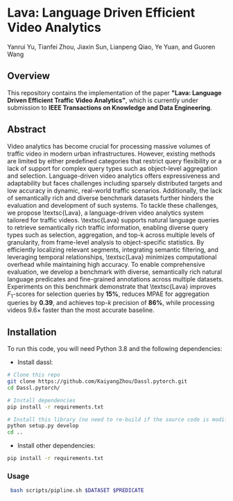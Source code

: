 # Lava: Language Driven Efficient Video Analytics

Yanrui Yu, Tianfei Zhou, Jiaxin Sun, Lianpeng Qiao, Ye Yuan, and Guoren Wang

## Overview

This repository contains the implementation of the paper **"Lava: Language Driven Efficient Traffic Video Analytics"**, which is currently under submission to **IEEE Transactions on Knowledge and Data Engineering**.

## Abstract
Video analytics has become crucial for processing massive volumes of traffic video in modern urban infrastructures. However, existing methods are limited by either predefined categories that restrict query flexibility or a lack of support for complex query types such as object-level aggregation and selection. Language-driven video analytics offers expressiveness and adaptability but faces challenges including sparsely distributed targets and low accuracy in dynamic, real-world traffic scenarios. Additionally, the lack of semantically rich and diverse benchmark datasets further hinders the evaluation and development of such systems.  To tackle these challenges, we propose \textsc{Lava}, a language-driven video analytics system tailored for traffic videos. \textsc{Lava} supports natural language queries to retrieve semantically rich traffic information, enabling diverse query types such as selection, aggregation, and top-k across multiple levels of granularity, from frame-level analysis to object-specific statistics. By efficiently localizing relevant segments, integrating semantic filtering, and leveraging temporal relationships, \textsc{Lava} minimizes computational overhead while maintaining high accuracy. To enable comprehensive evaluation, we develop a benchmark with diverse, semantically rich natural language predicates and fine-grained annotations across multiple datasets. Experiments on this benchmark demonstrate that \textsc{Lava} improves $F_1$-scores for selection queries by $\mathbf{15\%}$, reduces MPAE for aggregation queries by $\mathbf{0.39}$, and achieves top-$k$ precision of $\mathbf{86\%}$, while processing videos 9.6× faster than the most accurate baseline.

## Installation

To run this code, you will need Python 3.8 and the following dependencies:

* Install dassl: 
```bash
# Clone this repo
git clone https://github.com/KaiyangZhou/Dassl.pytorch.git
cd Dassl.pytorch/

# Install dependencies
pip install -r requirements.txt

# Install this library (no need to re-build if the source code is modified)
python setup.py develop
cd ..
```

* Install other dependencies:
```bash
pip install -r requirements.txt
```

### Usage
```bash
 bash scripts/pipline.sh $DATASET $PREDICATE
```
